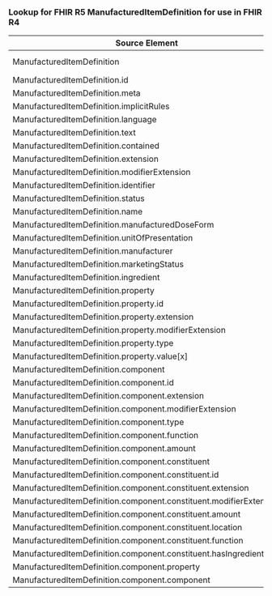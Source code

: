 ### Lookup for FHIR R5 ManufacturedItemDefinition for use in FHIR R4

| Source Element | Usage | Target |
| -------------- | ----- | ------ |
| ManufacturedItemDefinition | UseExtension | http://hl7.org/fhir/5.0/StructureDefinition/extension-ManufacturedItemDefinition |
| ManufacturedItemDefinition.id | UseExtensionFromAncestor | - |
| ManufacturedItemDefinition.meta | UseExtensionFromAncestor | - |
| ManufacturedItemDefinition.implicitRules | UseExtensionFromAncestor | - |
| ManufacturedItemDefinition.language | UseExtensionFromAncestor | - |
| ManufacturedItemDefinition.text | UseExtensionFromAncestor | - |
| ManufacturedItemDefinition.contained | UseExtensionFromAncestor | - |
| ManufacturedItemDefinition.extension | UseExtensionFromAncestor | - |
| ManufacturedItemDefinition.modifierExtension | UseExtensionFromAncestor | - |
| ManufacturedItemDefinition.identifier | UseExtensionFromAncestor | - |
| ManufacturedItemDefinition.status | UseExtensionFromAncestor | - |
| ManufacturedItemDefinition.name | UseExtensionFromAncestor | - |
| ManufacturedItemDefinition.manufacturedDoseForm | UseExtensionFromAncestor | - |
| ManufacturedItemDefinition.unitOfPresentation | UseExtensionFromAncestor | - |
| ManufacturedItemDefinition.manufacturer | UseExtensionFromAncestor | - |
| ManufacturedItemDefinition.marketingStatus | UseExtensionFromAncestor | - |
| ManufacturedItemDefinition.ingredient | UseExtensionFromAncestor | - |
| ManufacturedItemDefinition.property | UseExtensionFromAncestor | - |
| ManufacturedItemDefinition.property.id | UseExtensionFromAncestor | - |
| ManufacturedItemDefinition.property.extension | UseExtensionFromAncestor | - |
| ManufacturedItemDefinition.property.modifierExtension | UseExtensionFromAncestor | - |
| ManufacturedItemDefinition.property.type | UseExtensionFromAncestor | - |
| ManufacturedItemDefinition.property.value[x] | UseExtensionFromAncestor | - |
| ManufacturedItemDefinition.component | UseExtensionFromAncestor | - |
| ManufacturedItemDefinition.component.id | UseExtensionFromAncestor | - |
| ManufacturedItemDefinition.component.extension | UseExtensionFromAncestor | - |
| ManufacturedItemDefinition.component.modifierExtension | UseExtensionFromAncestor | - |
| ManufacturedItemDefinition.component.type | UseExtensionFromAncestor | - |
| ManufacturedItemDefinition.component.function | UseExtensionFromAncestor | - |
| ManufacturedItemDefinition.component.amount | UseExtensionFromAncestor | - |
| ManufacturedItemDefinition.component.constituent | UseExtensionFromAncestor | - |
| ManufacturedItemDefinition.component.constituent.id | UseExtensionFromAncestor | - |
| ManufacturedItemDefinition.component.constituent.extension | UseExtensionFromAncestor | - |
| ManufacturedItemDefinition.component.constituent.modifierExtension | UseExtensionFromAncestor | - |
| ManufacturedItemDefinition.component.constituent.amount | UseExtensionFromAncestor | - |
| ManufacturedItemDefinition.component.constituent.location | UseExtensionFromAncestor | - |
| ManufacturedItemDefinition.component.constituent.function | UseExtensionFromAncestor | - |
| ManufacturedItemDefinition.component.constituent.hasIngredient | UseExtensionFromAncestor | - |
| ManufacturedItemDefinition.component.property | UseExtensionFromAncestor | - |
| ManufacturedItemDefinition.component.component | UseExtensionFromAncestor | - |
